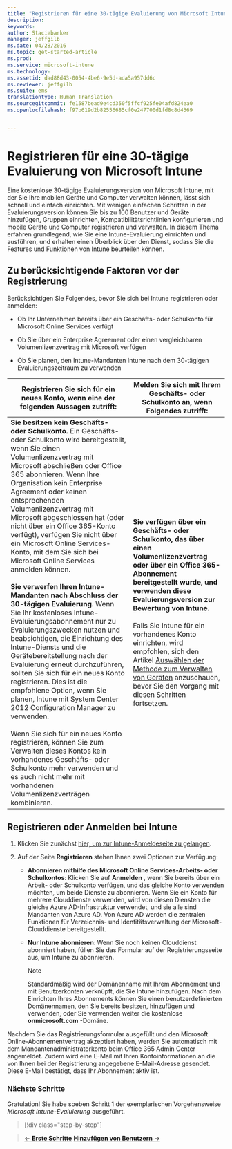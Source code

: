 ```yaml
---
title: "Registrieren für eine 30-tägige Evaluierung von Microsoft Intune | Microsoft Intune"
description: 
keywords: 
author: Staciebarker
manager: jeffgilb
ms.date: 04/28/2016
ms.topic: get-started-article
ms.prod: 
ms.service: microsoft-intune
ms.technology: 
ms.assetid: dad88d43-0054-4be6-9e5d-ada5a957dd6c
ms.reviewer: jeffgilb
ms.suite: ems
translationtype: Human Translation
ms.sourcegitcommit: fe1587bead9e4cd350f5ffcf925fe04afd824ea0
ms.openlocfilehash: f97b619d2b82556685cf0e247700d1fd8c8d4369


---
```


# Registrieren für eine 30-tägige Evaluierung von Microsoft Intune

Eine kostenlose 30-tägige Evaluierungsversion von Microsoft Intune, mit der Sie Ihre mobilen Geräte und Computer verwalten können, lässt sich schnell und einfach einrichten. Mit wenigen einfachen Schritten in der Evaluierungsversion können Sie bis zu 100 Benutzer und Geräte hinzufügen, Gruppen einrichten, Kompatibilitätsrichtlinien konfigurieren und mobile Geräte und Computer registrieren und verwalten. In diesem Thema erfahren grundlegend, wie Sie eine Intune-Evaluierung einrichten und ausführen, und erhalten einen Überblick über den Dienst, sodass Sie die Features und Funktionen von Intune beurteilen können.

## Zu berücksichtigende Faktoren vor der Registrierung

Berücksichtigen Sie Folgendes, bevor Sie sich bei Intune registrieren oder anmelden:

-   Ob Ihr Unternehmen bereits über ein Geschäfts- oder Schulkonto für Microsoft Online Services verfügt

-   Ob Sie über ein Enterprise Agreement oder einen vergleichbaren Volumenlizenzvertrag mit Microsoft verfügen

-   Ob Sie planen, den Intune-Mandanten Intune nach dem 30-tägigen Evaluierungszeitraum zu verwenden

|Registrieren Sie sich für ein neues Konto, wenn eine der folgenden Aussagen zutrifft:|Melden Sie sich mit Ihrem Geschäfts- oder Schulkonto an, wenn Folgendes zutrifft:|
|-----------------------------------------------------------------|------------------------------------------------|
|**Sie besitzen kein Geschäfts- oder Schulkonto.** Ein Geschäfts- oder Schulkonto wird bereitgestellt, wenn Sie einen Volumenlizenzvertrag mit Microsoft abschließen oder Office 365 abonnieren. Wenn Ihre Organisation kein Enterprise Agreement oder keinen entsprechenden Volumenlizenzvertrag mit Microsoft abgeschlossen hat (oder nicht über ein Office 365-Konto verfügt), verfügen Sie nicht über ein Microsoft Online Services-Konto, mit dem Sie sich bei Microsoft Online Services anmelden können.<br /><br />**Sie verwerfen Ihren Intune-Mandanten nach Abschluss der 30-tägigen Evaluierung.** Wenn Sie Ihr kostenloses Intune-Evaluierungsabonnement nur zu Evaluierungszwecken nutzen und beabsichtigen, die Einrichtung des Intune-Diensts und die Gerätebereitstellung nach der Evaluierung erneut durchzuführen, sollten Sie sich für ein neues Konto registrieren. Dies ist die empfohlene Option, wenn Sie planen, Intune mit System Center 2012 Configuration Manager zu verwenden.<br /><br />Wenn Sie sich für ein neues Konto registrieren, können Sie zum Verwalten dieses Kontos kein vorhandenes Geschäfts- oder Schulkonto mehr verwenden und es auch nicht mehr mit vorhandenen Volumenlizenzverträgen kombinieren.|**Sie verfügen über ein Geschäfts- oder Schulkonto, das über einen Volumenlizenzvertrag oder über ein Office 365-Abonnement bereitgestellt wurde, und verwenden diese Evaluierungsversion zur Bewertung von Intune.**<br /><br />Falls Sie Intune für ein vorhandenes Konto einrichten, wird empfohlen, sich den Artikel [Auswählen der Methode zum Verwalten von Geräten](/intune/get-started/choose-how-to-manage-devices) anzuschauen, bevor Sie den Vorgang mit diesen Schritten fortsetzen.|

## Registrieren oder Anmelden bei Intune

1.  Klicken Sie zunächst [hier, um zur Intune-Anmeldeseite zu gelangen](https://portal.office.com/Signup/Signup.aspx?OfferId=40BE278A-DFD1-470a-9EF7-9F2596EA7FF9&dl=INTUNE_A&ali=1#0%20).

2.  Auf der Seite **Registrieren** stehen Ihnen zwei Optionen zur Verfügung:

    -   **Abonnieren mithilfe des Microsoft Online Services-Arbeits- oder Schulkontos**: Klicken Sie auf **Anmelden** , wenn Sie bereits über ein Arbeit- oder Schulkonto verfügen, und das gleiche Konto verwenden möchten, um beide Dienste zu abonnieren. Wenn Sie ein Konto für mehrere Clouddienste verwenden, wird von diesen Diensten die gleiche Azure AD-Infrastruktur verwendet, und sie alle sind Mandanten von Azure AD. Von Azure AD werden die zentralen Funktionen für Verzeichnis- und Identitätsverwaltung der Microsoft-Clouddienste bereitgestellt.

    -   **Nur Intune abonnieren**: Wenn Sie noch keinen Clouddienst abonniert haben, füllen Sie das Formular auf der Registrierungsseite aus, um Intune zu abonnieren.

        > [!NOTE]
        > Standardmäßig wird der Domänenname mit Ihrem Abonnement und mit Benutzerkonten verknüpft, die Sie Intune hinzufügen. Nach dem Einrichten Ihres Abonnements können Sie einen benutzerdefinierten Domänennamen, den Sie bereits besitzen, hinzufügen und verwenden, oder Sie verwenden weiter die kostenlose **onmicrosoft.com** -Domäne.

Nachdem Sie das Registrierungsformular ausgefüllt und den Microsoft Online-Abonnementvertrag akzeptiert haben, werden Sie automatisch mit dem Mandantenadministratorkonto beim Office 365 Admin Center angemeldet. Zudem wird eine E-Mail mit Ihren Kontoinformationen an die von Ihnen bei der Registrierung angegebene E-Mail-Adresse gesendet. Diese E-Mail bestätigt, dass Ihr Abonnement aktiv ist.

### Nächste Schritte
Gratulation! Sie habe soeben Schritt 1 der exemplarischen Vorgehensweise *Microsoft Intune-Evaluierung* ausgeführt.

>[!div class="step-by-step"]

>[&larr; **Erste Schritte**](get-started-with-a-30-day-trial-of-microsoft-intune.md)     [**Hinzufügen von Benutzern** &rarr;](get-started-with-a-30-day-trial-of-microsoft-intune-step-2.md)  



<!--HONumber=Jul16_HO1-->


